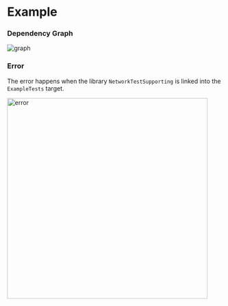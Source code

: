 # Example

### Dependency Graph

![graph](https://github.com/gutiago/Example/assets/18463076/a5022988-b3fb-44b4-9feb-8ef7279fbeec)

### Error
The error happens when the library `NetworkTestSupporting` is linked into the `ExampleTests` target.

<img width="468" alt="error" src="https://github.com/gutiago/Example/assets/18463076/752a8703-8d26-4756-98c8-4548b7ef7e83">
